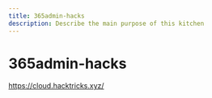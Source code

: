 ```yaml
---
title: 365admin-hacks
description: Describe the main purpose of this kitchen
---
```


# 365admin-hacks

https://cloud.hacktricks.xyz/
